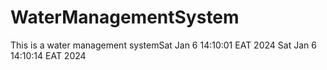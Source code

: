 # WaterManagementSystem
This is a water management systemSat Jan  6 14:10:01 EAT 2024
Sat Jan  6 14:10:14 EAT 2024
